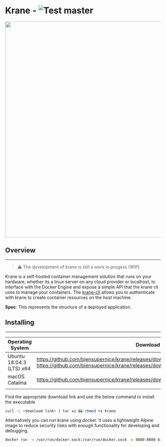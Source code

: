 # Krane - ![Test master](https://github.com/biensupernice/krane/workflows/test/badge.svg?branch=master)

<p align="center">
    <a href="https://github.com/biensupernice/krane">
        <img align="center" src="https://user-images.githubusercontent.com/21694364/89133914-371a5900-d4ee-11ea-9e7d-3ff5282c30f5.png" width="700"/>
    </a>
</p>

## Overview

---

> ⚠️ The development of krane is still a work in progess (WIP)

Krane is a self-hosted container management solution that runs on your hardware, whether its a linux server on any cloud provider or localhost, to interface with the Docker Engine and expose a simple API that the krane cli uses to manage your containers. The <a href="https://github.com/biensupernice/krane-cli">krane-cli</a> allows you to authenticate with krane to create container resources on the host machine.

<b>Spec</b>: This represents the structure of a deployed application.

## Installing

---

| Operating System         | Download Link                                                                                                                                                                             |
| ------------------------ | ----------------------------------------------------------------------------------------------------------------------------------------------------------------------------------------- |
| Ubuntu 18.04.3 (LTS) x64 | https://github.com/biensupernice/krane/releases/download/0.0.1/krane_0.0.1_linux_386.tar.gz https://github.com/biensupernice/krane/releases/download/0.0.1/krane_0.0.1_linux_amd64.tar.gz |
| macOS Catalina           | https://github.com/biensupernice/krane/releases/download/0.0.1/krane_0.0.1_darwin_amd64.tar.gz                                                                                            |
|                          |                                                                                                                                                                                           |

Find the appropriate download link and use the below command to install the executable

```sh
curl -L <download link> | tar xz && chmod +x krane
```

Alternatively you can run krane using docker. It uses a lightweight Alpine image to reduce security risks with enough functionality for developing and debugging.

```sh
docker run -v /var/run/docker.sock:/var/run/docker.sock -p 8080:8080 biensupernice/krane
```
